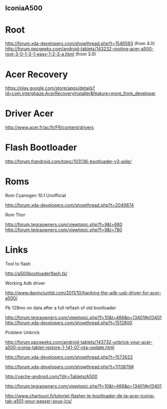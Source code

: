 IconiaA500
----------

Root
====
http://forum.xda-developers.com/showthread.php?t=1546593 (from 4.0)
http://forum.ppcgeeks.com/android-tablets/143232-rooting-acer-a500-root-3-0-1-3-1-easy-1-2-3-a.html (from 3.0)

Acer Recovery
=============
https://play.google.com/store/apps/details?id=com.interphaze.AcerRecoveryInstaller&feature=more_from_developer

Driver Acer
===========
http://www.acer.fr/ac/fr/FR/content/drivers

Flash Bootloader
================
http://forum.frandroid.com/topic/103136-bootloader-v3-aide/

Roms
====

Rom Cyanogen 10.1 Unofficial

http://forum.xda-developers.com/showthread.php?t=2049874

Rom Thor

http://forum.tegraowners.com/viewtopic.php?f=9&t=680
http://forum.tegraowners.com/viewtopic.php?f=9&t=780

Links
=====

Tool to flash

http://a500bootloaderflash.tk/

Working Adb  driver

http://www.davinciunltd.com/2011/10/hacking-the-adb-usb-driver-for-acer-a500/

Pb 128mo on data after a full reflash of old bootloader

http://forum.tegraowners.com/viewtopic.php?f=10&t=466&p=13401#p13401
http://forum.xda-developers.com/showthread.php?t=1512800

Problem Unbrick

http://forum.ppcgeeks.com/android-tablets/143732-unbrick-your-acer-a500-iconia-tablet-restore-1-141-07-ota-update.html

http://forum.xda-developers.com/showthread.php?t=1572622

http://forum.xda-developers.com/showthread.php?t=1113878#

http://vache-android.com/?dir=Tablets/A500

http://forum.tegraowners.com/viewtopic.php?f=10&t=466&p=13401#p13401

http://www.chartouni.fr/tutoriel-flasher-le-bootloader-de-la-acer-iconia-tab-a501-pour-passer-sous-ics/
